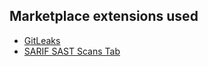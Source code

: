 ## Marketplace extensions used

- [GitLeaks](https://marketplace.visualstudio.com/items?itemName=Foxholenl.Gitleaks)
- [SARIF SAST Scans Tab](https://marketplace.visualstudio.com/items?itemName=sariftools.scans)
